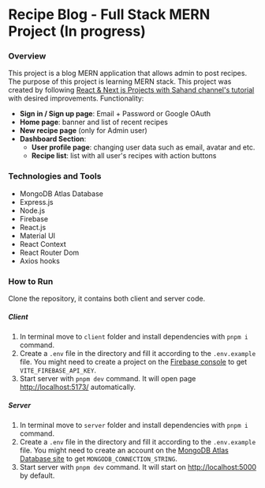 # Recipe Blog - Full Stack MERN Project (In progress)

### Overview

This project is a blog MERN application that allows admin to post recipes. The purpose of this project is learning MERN stack. This project was created by following [React & Next js Projects with Sahand channel's tutorial](https://www.youtube.com/watch?v=Kkht2mwSL_I) with desired improvements. Functionality:

- **Sign in / Sign up page**: Email + Password or Google OAuth 
- **Home page**: banner and list of recent recipes
- **New recipe page** (only for Admin user)
- **Dashboard Section**:
  - **User profile page**: changing user data such as email, avatar and etc. 
  - **Recipe list**: list with all user's recipes with action buttons 

### Technologies and Tools

- MongoDB Atlas Database
- Express.js
- Node.js
- Firebase
- React.js
- Material UI
- React Context
- React Router Dom
- Axios hooks

### How to Run

Clone the repository, it contains both client and server code.

##### Client

1. In terminal move to `client` folder and install dependencies with `pnpm i` command.
2. Create a `.env` file in the directory and fill it according to the `.env.example` file. You might need to create a project on the [Firebase console](https://console.firebase.google.com/u/0/) to get `VITE_FIREBASE_API_KEY`.
3. Start server with `pnpm dev` command. It will open page [http://localhost:5173/](http://localhost:5173/) automatically.

##### Server

1. In terminal move to `server` folder and install dependencies with `pnpm i` command.
2. Create a `.env` file in the directory and fill it according to the `.env.example` file. You might need to create an account on the [MongoDB Atlas Database site](https://www.mongodb.com/atlas/database) to get `MONGODB_CONNECTION_STRING`.
3. Start server with `pnpm dev` command. It will start on [http://localhost:5000](http://localhost:5000) by default.
